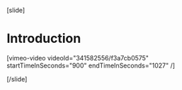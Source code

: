 [slide]
# Introduction

[vimeo-video videoId="341582556/f3a7cb0575" startTimeInSeconds="900" endTimeInSeconds="1027" /]

[/slide]